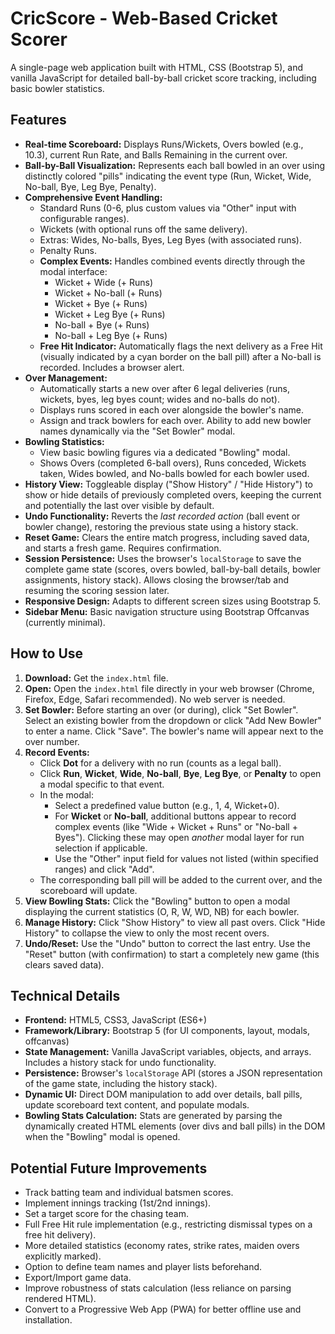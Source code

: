 # CricScore - Web-Based Cricket Scorer

A single-page web application built with HTML, CSS (Bootstrap 5), and vanilla JavaScript for detailed ball-by-ball cricket score tracking, including basic bowler statistics.

## Features

*   **Real-time Scoreboard:** Displays Runs/Wickets, Overs bowled (e.g., 10.3), current Run Rate, and Balls Remaining in the current over.
*   **Ball-by-Ball Visualization:** Represents each ball bowled in an over using distinctly colored "pills" indicating the event type (Run, Wicket, Wide, No-ball, Bye, Leg Bye, Penalty).
*   **Comprehensive Event Handling:**
    *   Standard Runs (0-6, plus custom values via "Other" input with configurable ranges).
    *   Wickets (with optional runs off the same delivery).
    *   Extras: Wides, No-balls, Byes, Leg Byes (with associated runs).
    *   Penalty Runs.
    *   **Complex Events:** Handles combined events directly through the modal interface:
        *   Wicket + Wide (+ Runs)
        *   Wicket + No-ball (+ Runs)
        *   Wicket + Bye (+ Runs)
        *   Wicket + Leg Bye (+ Runs)
        *   No-ball + Bye (+ Runs)
        *   No-ball + Leg Bye (+ Runs)
    *   **Free Hit Indicator:** Automatically flags the next delivery as a Free Hit (visually indicated by a cyan border on the ball pill) after a No-ball is recorded. Includes a browser alert.
*   **Over Management:**
    *   Automatically starts a new over after 6 legal deliveries (runs, wickets, byes, leg byes count; wides and no-balls do not).
    *   Displays runs scored in each over alongside the bowler's name.
    *   Assign and track bowlers for each over. Ability to add new bowler names dynamically via the "Set Bowler" modal.
*   **Bowling Statistics:**
    *   View basic bowling figures via a dedicated "Bowling" modal.
    *   Shows Overs (completed 6-ball overs), Runs conceded, Wickets taken, Wides bowled, and No-balls bowled for each bowler used.
*   **History View:** Toggleable display ("Show History" / "Hide History") to show or hide details of previously completed overs, keeping the current and potentially the last over visible by default.
*   **Undo Functionality:** Reverts the *last recorded action* (ball event or bowler change), restoring the previous state using a history stack.
*   **Reset Game:** Clears the entire match progress, including saved data, and starts a fresh game. Requires confirmation.
*   **Session Persistence:** Uses the browser's `localStorage` to save the complete game state (scores, overs bowled, ball-by-ball details, bowler assignments, history stack). Allows closing the browser/tab and resuming the scoring session later.
*   **Responsive Design:** Adapts to different screen sizes using Bootstrap 5.
*   **Sidebar Menu:** Basic navigation structure using Bootstrap Offcanvas (currently minimal).

## How to Use

1.  **Download:** Get the `index.html` file.
2.  **Open:** Open the `index.html` file directly in your web browser (Chrome, Firefox, Edge, Safari recommended). No web server is needed.
3.  **Set Bowler:** Before starting an over (or during), click "Set Bowler". Select an existing bowler from the dropdown or click "Add New Bowler" to enter a name. Click "Save". The bowler's name will appear next to the over number.
4.  **Record Events:**
    *   Click **Dot** for a delivery with no run (counts as a legal ball).
    *   Click **Run**, **Wicket**, **Wide**, **No-ball**, **Bye**, **Leg Bye**, or **Penalty** to open a modal specific to that event.
    *   In the modal:
        *   Select a predefined value button (e.g., 1, 4, Wicket+0).
        *   For **Wicket** or **No-ball**, additional buttons appear to record complex events (like "Wide + Wicket + Runs" or "No-ball + Byes"). Clicking these may open *another* modal layer for run selection if applicable.
        *   Use the "Other" input field for values not listed (within specified ranges) and click "Add".
    *   The corresponding ball pill will be added to the current over, and the scoreboard will update.
5.  **View Bowling Stats:** Click the "Bowling" button to open a modal displaying the current statistics (O, R, W, WD, NB) for each bowler.
6.  **Manage History:** Click "Show History" to view all past overs. Click "Hide History" to collapse the view to only the most recent overs.
7.  **Undo/Reset:** Use the "Undo" button to correct the last entry. Use the "Reset" button (with confirmation) to start a completely new game (this clears saved data).

## Technical Details

*   **Frontend:** HTML5, CSS3, JavaScript (ES6+)
*   **Framework/Library:** Bootstrap 5 (for UI components, layout, modals, offcanvas)
*   **State Management:** Vanilla JavaScript variables, objects, and arrays. Includes a history stack for undo functionality.
*   **Persistence:** Browser's `localStorage` API (stores a JSON representation of the game state, including the history stack).
*   **Dynamic UI:** Direct DOM manipulation to add over details, ball pills, update scoreboard text content, and populate modals.
*   **Bowling Stats Calculation:** Stats are generated by parsing the dynamically created HTML elements (over divs and ball pills) in the DOM when the "Bowling" modal is opened.

## Potential Future Improvements

*   Track batting team and individual batsmen scores.
*   Implement innings tracking (1st/2nd innings).
*   Set a target score for the chasing team.
*   Full Free Hit rule implementation (e.g., restricting dismissal types on a free hit delivery).
*   More detailed statistics (economy rates, strike rates, maiden overs explicitly marked).
*   Option to define team names and player lists beforehand.
*   Export/Import game data.
*   Improve robustness of stats calculation (less reliance on parsing rendered HTML).
*   Convert to a Progressive Web App (PWA) for better offline use and installation.

